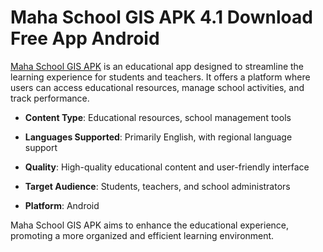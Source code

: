 ﻿# Maha School GIS APK 4.1 Download Free App Android
[Maha School GIS APK](https://s.id/bjQoZ) is an educational app designed to streamline the learning experience for students and teachers. It offers a platform where users can access educational resources, manage school activities, and track performance.

-   **Content Type**: Educational resources, school management tools
    
-   **Languages Supported**: Primarily English, with regional language support
    
-   **Quality**: High-quality educational content and user-friendly interface
    
-   **Target Audience**: Students, teachers, and school administrators
    
-   **Platform**: Android
    

Maha School GIS APK aims to enhance the educational experience, promoting a more organized and efficient learning environment.
